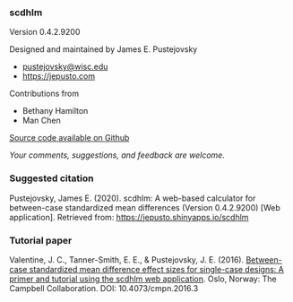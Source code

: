 ### scdhlm

Version 0.4.2.9200

Designed and maintained by James E. Pustejovsky

-   <a href="mailto:pustejovsky@wisc.edu" class="email">pustejovsky@wisc.edu</a>
-   <a href="https://jepusto.com" class="uri">https://jepusto.com</a>

Contributions from

-   Bethany Hamilton
-   Man Chen

[Source code available on
Github](https://github.com/jepusto/scdhlm/tree/master/inst/shiny-examples/scdhlm)

*Your comments, suggestions, and feedback are welcome.*

### Suggested citation

Pustejovsky, James E. (2020). scdhlm: A web-based calculator for
between-case standardized mean differences (Version 0.4.2.9200) \[Web
application\]. Retrieved from:
<a href="https://jepusto.shinyapps.io/scdhlm" class="uri">https://jepusto.shinyapps.io/scdhlm</a>

### Tutorial paper

Valentine, J. C., Tanner-Smith, E. E., & Pustejovsky, J. E. (2016).
[Between-case standardized mean difference effect sizes for single-case
designs: A primer and tutorial using the scdhlm web
application](https://campbellcollaboration.org/library/effect-sizes-single-case-designs-campbell-discussion-paper-1.html).
Oslo, Norway: The Campbell Collaboration. DOI: 10.4073/cmpn.2016.3
